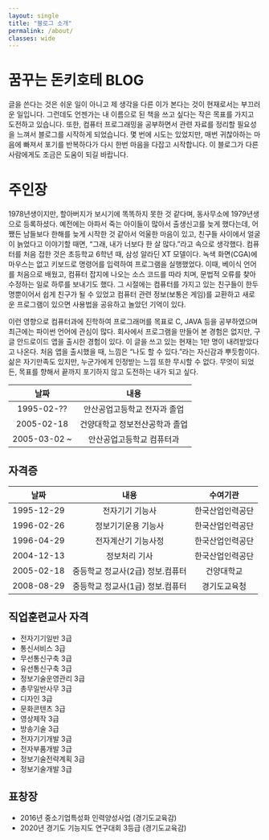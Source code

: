 ```yaml
---
layout: single
title: "블로그 소개"
permalink: /about/
classes: wide
---
```


# 꿈꾸는 돈키호테 BLOG 

글을 쓴다는 것은 쉬운 일이 아니고 제 생각을 다른 이가 본다는 것이 현재로서는 부끄러운 일입니다. 그런데도 언젠가는 내 이름으로 된 책을 쓰고 싶다는 작은 목표를 가지고 도전하고 있습니다. 또한, 컴퓨터 프로그래밍을 공부하면서 관련 자료를 정리할 필요성을 느껴서 블로그를 시작하게 되었습니다. 몇 번에 시도는 있었지만, 매번 귀찮아하는 마음에 빠져서 포기를 반복하다가 다시 한번 마음을 다잡고 시작합니다. 이 블로그가 다른 사람에게도 조금은 도움이 되길 바랍니다.

# 주인장

1978년생이지만, 할아버지가 보시기에 똑똑하지 못한 것 같다며, 동사무소에 1979년생으로 등록하셨다. 예전에는 아파서 죽는 아이들이 많아서 출생신고를 늦게 했다는데, 어쨌든 남들보다 한해를 늦게 시작한 것 같아서 억울한 마음이 있고, 친구들 사이에서 얼굴이 늙었다고 이야기할 때면, “그래, 내가 너보다 한 살 많다.”라고 속으로 생각했다. 컴퓨터를 처음 접한 것은 초등학교 6학년 때, 삼성 알라딘 XT 모델이다. 녹색 화면(CGA)에 마우스는 없고 키보드로 명령어를 입력하여 프로그램을 실행했었다. 이때, 베이식 언어를 처음으로 배웠고, 컴퓨터 잡지에 나오는 소스 코드를 따라 치며, 문법적 오류를 찾아 수정하는 일로 하루를 보내기도 했다. 그 시절에는 컴퓨터를 가지고 있는 친구들이 한두 명뿐이어서 쉽게 친구가 될 수 있었고 컴퓨터 관련 정보(보통은 게임)를 교환하고 새로운 프로그램이 있으면 사용법을 공유하고 놀았던 기억이 있다.  

이런 영향으로 컴퓨터과에 진학하여 프로그래머를 목표로 C, JAVA 등을 공부하였으며 최근에는 파이썬 언어에 관심이 많다. 회사에서 프로그램을 만들어 본 경험은 없지만, 구글 안드로이드 앱을 출시한 경험이 있다. 이 글을 쓰고 있는 현재는 1만 명이 내려받았다고 나온다. 처음 앱을 출시했을 때, 느낌은 “나도 할 수 있다.”라는 자신감과 뿌듯함이다. 삶은 자기만족도 있지만, 누군가에게 인정받는 느낌 또한 무시할 수 없다. 무엇이 되었든, 목표를 향해서 끝까지 포기하지 않고 도전하는 내가 되고 싶다.  
  
  
|날짜|내용|
|:---:|:---:|
|1995-02-??|안산공업고등학교 전자과 졸업|
|2005-02-18|건양대학교 정보전산공학과 졸업 |
|2005-03-02 ~ |안산공업고등학교 컴퓨터과 |

## 자격증  

|날짜|내용|수여기관|
|:---:|:---:|:---:|
|1995-12-29|전자기기 기능사|한국산업인력공단|  
|1996-02-26|정보기기운용 기능사|한국산업인력공단|
|1996-04-29|전자계산기 기능사정|한국산업인력공단|  
|2004-12-13|정보처리 기사|한국산업인력공단|  
|2005-02-18|중등학교 정교사(2급) 정보.컴퓨터|건양대학교|  
|2008-08-29|중등학교 정교사(1급) 정보.컴퓨터|경기도교육청|  

## 직업훈련교사 자격
- 전자기기일반 3급
- 통신서비스 3급
- 무선통신구축 3급
- 유선통신구축 3급
- 정보기술운영관리 3급
- 총무일반사무 3급
- 디자인 3급
- 문화콘텐츠 3급
- 영상제작 3급
- 방송기술 3급
- 전자기기개발 3급
- 전자부품개발 3급
- 정보기술전략계획 3급
- 정보기술개발 3급

## 표창장
- 2016년 중소기업특성화 인력양성사업 (경기도교육감)
- 2020년 경기도 기능지도 연구대회 3등급 (경기도교육감)



